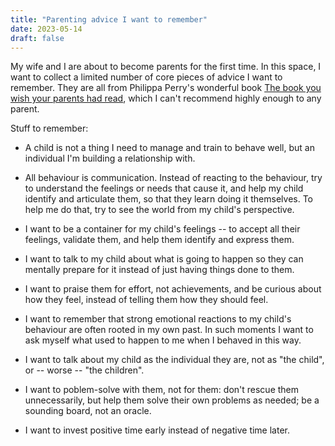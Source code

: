 ```yaml
---
title: "Parenting advice I want to remember"
date: 2023-05-14
draft: false
---
```


My wife and I are about to become parents for the first time. In this space, I want to collect a limited number of core pieces of advice I want to remember. They are all from Philippa Perry's wonderful book [The book you wish your parents had read](https://www.penguin.co.uk/authors/126019/philippa-perry), which I can't recommend highly enough to any parent.

Stuff to remember:

- A child is not a thing I need to manage and train to behave well, but an individual I'm building a relationship with. 

- All behaviour is communication. Instead of reacting to the behaviour, try to understand the feelings or needs that cause it, and help my child identify and articulate them, so that they learn doing it themselves. To help me do that, try to see the world from my child's perspective.

- I want to be a container for my child's feelings -- to accept all their feelings, validate them, and help them identify and express them.

- I want to talk to my child about what is going to happen so they can mentally prepare for it instead of just having things done to them.

- I want to praise them for effort, not achievements, and be curious about how they feel, instead of telling them how they should feel. 

- I want to remember that strong emotional reactions to my child's behaviour are often rooted in my own past. In such moments I want to ask myself what used to happen to me when I behaved in this way.

- I want to talk about my child as the individual they are, not as "the child", or -- worse -- "the children".

- I want to poblem-solve with them, not for them: don't rescue them unnecessarily, but help them solve their own problems as needed; be a sounding board, not an oracle.

- I want to invest positive time early instead of negative time later.

